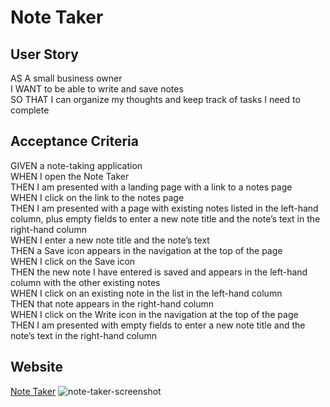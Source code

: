 # Note Taker

## User Story
AS A small business owner \
I WANT to be able to write and save notes \
SO THAT I can organize my thoughts and keep track of tasks I need to complete

## Acceptance Criteria 
GIVEN a note-taking application \
WHEN I open the Note Taker \
THEN I am presented with a landing page with a link to a notes page \
WHEN I click on the link to the notes page \
THEN I am presented with a page with existing notes listed in the left-hand column, plus empty fields to enter a new note title and the note’s text in the right-hand column \
WHEN I enter a new note title and the note’s text \
THEN a Save icon appears in the navigation at the top of the page \
WHEN I click on the Save icon \
THEN the new note I have entered is saved and appears in the left-hand column with the other existing notes \
WHEN I click on an existing note in the list in the left-hand column \
THEN that note appears in the right-hand column \
WHEN I click on the Write icon in the navigation at the top of the page \
THEN I am presented with empty fields to enter a new note title and the note’s text in the right-hand column

## Website
[Note Taker](https://week-11-note-taker-express.herokuapp.com/notes)
![note-taker-screenshot](https://user-images.githubusercontent.com/71852138/109439521-a6144d80-79fc-11eb-8067-ec46d297df70.png)
